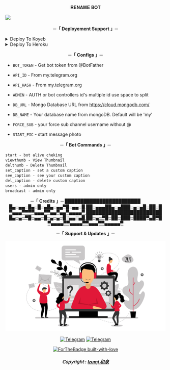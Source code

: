 <p align="center"> 𝐑𝐄𝐍𝐀𝐌𝐄 𝐁𝐎𝐓 </p>

<img src="https://telegra.ph/file/0dd8229f7fb7da518aab0.jpg">

<p align="center"><b>
    ─「 Deployement Support 」─
</p></b>

<details><summary>Deploy To Koyeb</summary>
<p>
<br>                 
<a href="https://app.koyeb.com/deploy?type=git&repository=github.com/Al3x-GitHub/Renamerbot&branch=main&name=renamerbot">
  <img src="https://www.koyeb.com/static/images/deploy/button.svg" alt="Deploy">
</a>
</p>
</details>
<details><summary>Deploy To Heroku</summary>
<p>
<br>
<a href="https://heroku.com/deploy?template=https://github.com/Al3x-GitHub/Renamerbot">
  <img src="https://www.herokucdn.com/deploy/button.svg" alt="Deploy">
</a>
</p>
</details>



<p align="center"><b>
    ─「 Configs 」─
</p></b>

* `BOT_TOKEN`  - Get bot token from @BotFather

* `API_ID` - From my.telegram.org 

* `API_HASH` - From my.telegram.org 

* `ADMIN` - AUTH or bot controllers id's multiple id use space to split 

* `DB_URL`  - Mongo Database URL from https://cloud.mongodb.com/

* `DB_NAME`  - Your database name from mongoDB. Default will be 'my'

* `FORCE_SUB` - your force sub channel username without @ 

* `START_PIC` - start message photo


<p align="center"><b>
    ─「 Bot Commands 」─
</p></b>

```
start - bot alive cheking
viewthumb - View Thumbnail
delthumb - Delete Thumbnail
set_caption - set a custom caption
see_caption - see your custom caption
del_caption - delete custom caption
users - admin only
broadcast - admin only
```

<div align="center"><b>
     ─「 Credits 」─
</b>

 <a href="https://github.com/TEAM-PYRO-BOTZ/PYRO-RENAME-BOT">
████████████████████████
█▄─▄▄─█▄─█─▄█▄─▄▄▀█─▄▄─█
██─▄▄▄██▄─▄███─▄─▄█─██─█
▀▄▄▄▀▀▀▀▄▄▄▀▀▄▄▀▄▄▀▄▄▄▄▀
████████████████████████
█▄─▄─▀█─▄▄─█─▄─▄─█░▄▄░▄█
██─▄─▀█─██─███─████▀▄█▀█
▀▄▄▄▄▀▀▄▄▄▄▀▀▄▄▄▀▀▄▄▄▄▄▀ </a>

</div>

<p align="center"><b>
    ─「 Support & Updates 」─
</p></b>
<div align="center">

![Support Cover](https://github.com/AL3X-Github/Resources/blob/main/Photos/Support.png)

</div>

<div align="center">


[![Telegram](https://img.shields.io/badge/Group-%232C3454?style=for-the-badge&logo=telegram&logoColor=white)](https://telegram.dog/MaximXGroup) [![Telegram](https://img.shields.io/badge/Channel-%232C3454?style=for-the-badge&logo=telegram&logoColor=white)](https://telegram.dog/MaximXChannels)

[![ForTheBadge built-with-love](http://ForTheBadge.com/images/badges/built-with-love.svg)](https://github.com/AL3X-Github)

<h6>

**𝖢𝗈𝗉𝗒𝗋𝗂𝗀𝗁𝗍 :** [**Iᴢυɱi 和泉**](https://telegram.dog/MaximXRobot) 

</h6>
</div>

